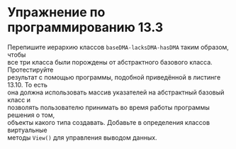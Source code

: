 # Упражнение по программированию 13.3  
Перепишите иерархию классов `baseDMA-lacksDMA-hasDMA` таким образом, чтобы  
все три класса были порождены от абстрактного базового класса. Протестируйте  
результат с помощью программы, подобной приведённой в листинге 13.10. То есть  
она должна использовать массив указателей на абстрактный базовый класс и  
позволять пользователю принимать во время работы программы решения о том,  
объекты какого типа создавать. Добавьте в определения классов виртуальные  
методы `View()` для управления выводом данных.  
